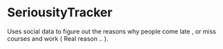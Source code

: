 # SeriousityTracker
Uses social data to figure out the reasons why people come late , or miss courses and work ( Real reason .. ).
